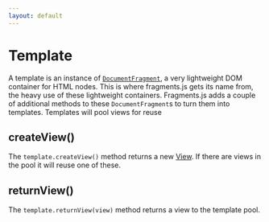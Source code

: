 ```yaml
---
layout: default
---
```



# Template

A template is an instance of [`DocumentFragment`](https://developer.mozilla.org/en-US/docs/Web/API/DocumentFragment), a
very lightweight DOM container for HTML nodes. This is where fragments.js gets its name from, the heavy use of these
lightweight containers. Fragments.js adds a couple of additional methods to these `DocumentFragment`s to turn them into
templates. Templates will pool views for reuse

## createView()

The `template.createView()` method returns a new [View](view.md). If there are views in the pool it will reuse one of
these.

## returnView()

The `template.returnView(view)` method returns a view to the template pool.

